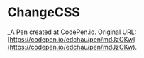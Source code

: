 # ChangeCSS
 _A Pen created at CodePen.io. Original URL: [https://codepen.io/edchau/pen/mdJzOKw](https://codepen.io/edchau/pen/mdJzOKw).

 
